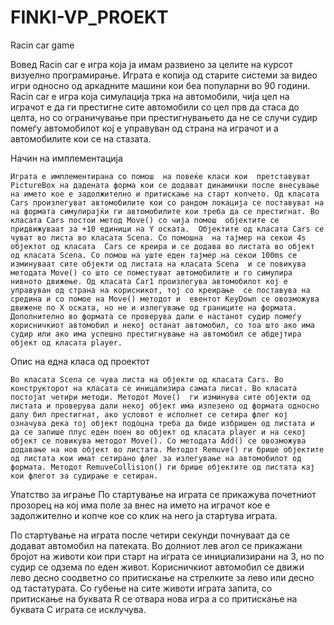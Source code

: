 # FINKI-VP_PROEKT
Racin car game

Вовед
	Racin car е игра која ја имам развиено за целите на курсот визуелно програмирање. Играта е копиjа од старите системи за видео игри односно од аркадните машини кои беа популарни во 90 години. Racin car е игра која  симулација  трка на автомобили, чија цел на играчот е да ги престигне сите автомобили со цел прв да стаса до целта, но со ограничување при престигнувањето да не се случи судир помеѓу автомобилот кој е управуван од страна на играчот и а автомобилите кои се на стазата.

 

Начин на имплементација
	
	Играта е имплементирана со помош  на повеќе класи кои  претставуват PictureBox на дадената форма кои се додават динамички после внесување на името кое е задолжително и притискање на старт копчето. Од класата Cars произлегуват автомобилите кои со рандом локација се поставуват на на формата симулирајќи ги автомобилите кои треба да се престигнат. Во класата Cars постои метод Move() со чија помош  објектите се придвижуваат за +10 единици на Y оската.  Објектите од класата Cars се чуват во листа во класата Scena. Со помошна  на тајмер на секои 4s објектот од класата  Cars се креира и се додава во листата во објект од класата Scena. Со помош на уште еден тајмер на секои 100ms се изминуваат сите објекти од листата на класата Scena  и се повикува методата Move() со што се поместуват автомобилите и го симулира нивното движење. Од класата Car1 произлегува автомобилот кој е управуван од страна на корисникот, тој со креирање  се поставува на средина и со помое на Move() методот и  евентот KeyDown се овозможува движене по X оската, но не и излегување од границите на формата. Дополнително во формата се проверува дали е настанот судир помеѓу корисничкиот автомобил и некој останат автомобил, со тоа што ако има судир или ако има успешно престигнување на автомобил се абдејтира објект од класата player.


Опис на една класа од проектот

	Во класата Scena се чува листа на објекти од класата Cars. Во конструкторот на класата се иницализира самата лисат. Во класата постојат четири методи. Методот Move()  ги изминува сите објекти од листата и проверува дали некој објект има излезено од формата односно далу бил престигнат, ако условот е исполнет се сетира флег кој означува дека тој објект подоцна треба да биде избришен од листата и да се запише плус еден поен во објект од класата player и на секој објект се повикува методот Move(). Со методата Add() се овозможува додавање на нов објект во листата. Методот Remuve() ги брише објектите од листата кои имат сетирано флег за излегување на автомобилот од формата. Методот RemuveCollision() ги брише објектите од листата кај кои флегот за судирање е сетиран.
 

Упатство за играње
	По стартување на играта се прикажува почетниот прозорец на кој има поле за внес на името на играчот кое е задолжително и копче кое со клик на него ја стартува играта.
 
По стартување на играта  после четири секунди почнуваат да се додават автомобил на патеката. Во долниот лев агол се прикажани бројот на животи кои при старт на играта се инициализирани на 3, но  по судир се одзема по еден живот. Корисничкиот автомобил се движи лево десно соодветно со притискање на стрелките за лево или десно од тастатурата. Со губење на сите животи играта запита, со притискање на буквата R се отвара нова игра а со притискање на буквата C  играта се исклучува.
